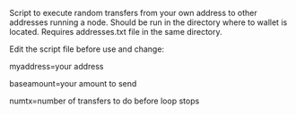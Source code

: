 Script to execute random transfers from your own address to other addresses running a node. Should be run in the directory where to wallet is located. Requires addresses.txt file in the same directory.

Edit the script file before use and change:

myaddress=your address

baseamount=your amount to send

numtx=number of transfers to do before loop stops




  
